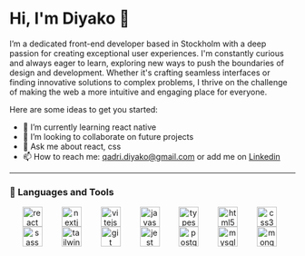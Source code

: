 # Hi, I'm Diyako 👋 

<p>I’m a dedicated front-end developer based in Stockholm with a deep passion for creating exceptional user experiences. I'm constantly curious and always eager to learn, exploring new ways to push the boundaries of design and development. Whether it's crafting seamless interfaces or finding innovative solutions to complex problems, I thrive on the challenge of making the web a more intuitive and engaging place for everyone.</p>



Here are some ideas to get you started:
<!-- - 🔭 I’m currently working on ...
-📫 How to reach me: ...-->
- 🌱 I’m currently learning react native
- 👯 I’m looking to collaborate on future projects 
- 💬 Ask me about react, css
- 📫 How to reach me: qadri.diyako@gmail.com or add me on [Linkedin](https://www.linkedin.com/in/diyako-qadri-649ab71a0/)
---

### 🧰 Languages and Tools

<div align="center">
  <a href="https://react.dev/" style="text-decoration: none;" target="_blank" rel="noreferrer">
    <img align="center" alt="react" width="35px" style="padding-right: 10px; margin: 0 10px;" src="https://cdn.jsdelivr.net/gh/devicons/devicon@latest/icons/react/react-original.svg" />
  </a>
  <a href="https://nextjs.org/" style="text-decoration: none;" target="_blank" rel="noreferrer">
    <img align="center" alt="nextjs" width="35px" style="padding-right: 10px; margin: 0 10px;" src="https://cdn.jsdelivr.net/gh/devicons/devicon@latest/icons/nextjs/nextjs-original.svg" />
  </a>
  <a href="https://vitejs.dev/" style="text-decoration: none;" target="_blank" rel="noreferrer">
    <img align="center" alt="vitejs" width="35px" style="padding-right: 10px; margin: 0 10px;" src="https://cdn.jsdelivr.net/gh/devicons/devicon@latest/icons/vitejs/vitejs-original.svg" />
  </a>
  <a href="https://developer.mozilla.org/en-US/docs/Web/JavaScript" style="text-decoration: none;" target="_blank" rel="noreferrer">
    <img align="center" alt="javascript" width="35px" style="padding-right: 10px; margin: 0 10px;" src="https://cdn.jsdelivr.net/gh/devicons/devicon@latest/icons/javascript/javascript-original.svg" />
  </a>
  <a href="https://www.typescriptlang.org/" style="text-decoration: none;" target="_blank" rel="noreferrer">
    <img align="center" alt="typescript" width="35px" style="padding-right: 10px; margin: 0 10px;" src="https://cdn.jsdelivr.net/gh/devicons/devicon@latest/icons/typescript/typescript-original.svg" />
  </a>
  <a href="https://www.w3.org/html/" style="text-decoration: none;" target="_blank" rel="noreferrer">
    <img align="center" alt="html5" width="35px" style="padding-right: 10px; margin: 0 10px;" src="https://cdn.jsdelivr.net/gh/devicons/devicon@latest/icons/html5/html5-plain.svg" />
  </a>
  <a href="https://www.w3schools.com/css/" style="text-decoration: none;" target="_blank" rel="noreferrer">
    <img align="center" alt="css3" width="35px" style="padding-right: 10px; margin: 0 10px;" src="https://cdn.jsdelivr.net/gh/devicons/devicon@latest/icons/css3/css3-plain.svg" />
  </a>
  <a href="https://sass-lang.com/" style="text-decoration: none;" target="_blank" rel="noreferrer">
    <img align="center" alt="sass" width="35px" style="padding-right: 10px; margin: 0 10px;" src="https://cdn.jsdelivr.net/gh/devicons/devicon@latest/icons/sass/sass-original.svg" />
  </a>
  <a href="https://tailwindcss.com/" style="text-decoration: none;" target="_blank" rel="noreferrer">
    <img align="center" alt="tailwind" width="35px" style="padding-right: 10px; margin: 0 10px;" src="https://cdn.jsdelivr.net/gh/devicons/devicon@latest/icons/tailwindcss/tailwindcss-original.svg" />
  </a>
  <a href="https://git-scm.com/" style="text-decoration: none;" target="_blank" rel="noreferrer">
    <img align="center" alt="git" width="35px" style="padding-right: 10px; margin: 0 10px;" src="https://cdn.jsdelivr.net/gh/devicons/devicon@latest/icons/git/git-plain.svg" />
  </a>
  <a href="https://jestjs.io/" style="text-decoration: none;" target="_blank" rel="noreferrer">
    <img align="center" alt="jest" width="35px" style="padding-right: 10px; margin: 0 10px;" src="https://cdn.jsdelivr.net/gh/devicons/devicon@latest/icons/jest/jest-plain.svg" />
  </a>
  <a href="https://www.postgresql.org/" style="text-decoration: none;" target="_blank" rel="noreferrer">
    <img align="center" alt="postgresql" width="35px" style="padding-right: 10px; margin: 0 10px;" src="https://cdn.jsdelivr.net/gh/devicons/devicon@latest/icons/postgresql/postgresql-original-wordmark.svg" />
  </a>
  <a href="https://www.mysql.com/" style="text-decoration: none;" target="_blank" rel="noreferrer">
    <img align="center" alt="mysql" width="35px" style="padding-right: 10px; margin: 0 10px;" src="https://cdn.jsdelivr.net/gh/devicons/devicon@latest/icons/mysql/mysql-original.svg" />
  </a>
  <a href="https://www.mongodb.com/" style="text-decoration: none;" target="_blank" rel="noreferrer">
    <img align="center" alt="mongodb" width="35px" style="padding-right: 10px; margin: 0 10px;" src="https://cdn.jsdelivr.net/gh/devicons/devicon@latest/icons/mongodb/mongodb-original.svg" />
  </a>
</div>


